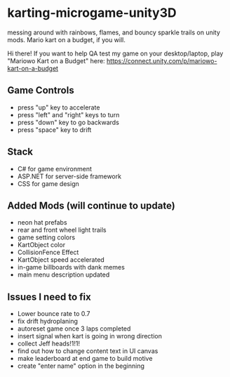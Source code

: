 # karting-microgame-unity3D
messing around with rainbows, flames, and bouncy sparkle trails on unity mods. Mario kart on a budget, if you will.


Hi there! If you want to help QA test my game on your desktop/laptop, play "Mariowo Kart on a Budget" here: https://connect.unity.com/p/mariowo-kart-on-a-budget

## Game Controls
* press "up" key to accelerate
* press "left" and "right" keys to turn
* press "down" key to go backwards
* press "space" key to drift
## Stack
* C# for game environment
* ASP.NET for server-side framework
* CSS for game design
## Added Mods (will continue to update)
* neon hat prefabs
* rear and front wheel light trails
* game setting colors
* KartObject color
* CollisionFence Effect
* KartObject speed accelerated
* in-game billboards with dank memes
* main menu description updated
## Issues I need to fix
* Lower bounce rate to 0.7
* fix drift hydroplaning
* autoreset game once 3 laps completed
* insert signal when kart is going in wrong direction
* collect Jeff heads!1!1!
* find out how to change content text in UI canvas
* make leaderboard at end game to build motive
* create "enter name" option in the beginning
